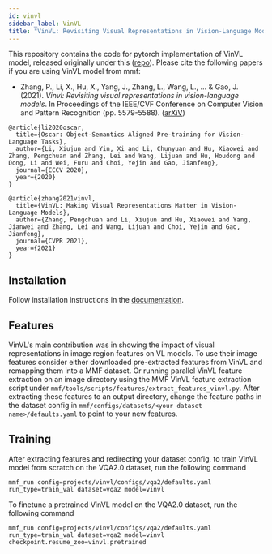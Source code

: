 ```yaml
---
id: vinvl
sidebar_label: VinVL
title: "VinVL: Revisiting Visual Representations in Vision-Language Models"
---
```


This repository contains the code for pytorch implementation of VinVL model, released originally under this ([repo](https://github.com/microsoft/Oscar)). Please cite the following papers if you are using VinVL model from mmf:

* Zhang, P., Li, X., Hu, X., Yang, J., Zhang, L., Wang, L., ... & Gao, J. (2021). *Vinvl: Revisiting visual representations in vision-language models*. In Proceedings of the IEEE/CVF Conference on Computer Vision and Pattern Recognition (pp. 5579-5588). ([arXiV](https://arxiv.org/abs/2101.00529))
```
@article{li2020oscar,
  title={Oscar: Object-Semantics Aligned Pre-training for Vision-Language Tasks},
  author={Li, Xiujun and Yin, Xi and Li, Chunyuan and Hu, Xiaowei and Zhang, Pengchuan and Zhang, Lei and Wang, Lijuan and Hu, Houdong and Dong, Li and Wei, Furu and Choi, Yejin and Gao, Jianfeng},
  journal={ECCV 2020},
  year={2020}
}

@article{zhang2021vinvl,
  title={VinVL: Making Visual Representations Matter in Vision-Language Models},
  author={Zhang, Pengchuan and Li, Xiujun and Hu, Xiaowei and Yang, Jianwei and Zhang, Lei and Wang, Lijuan and Choi, Yejin and Gao, Jianfeng},
  journal={CVPR 2021},
  year={2021}
}
```

## Installation

Follow installation instructions in the [documentation](https://mmf.readthedocs.io/en/latest/notes/installation.html).

## Features

VinVL's main contribution was in showing the impact of visual representations in image region features on VL models.
To use their image features consider either downloaded pre-extracted features from VinVL and remapping them into a MMF
dataset. Or running parallel VinVL feature extraction on an image directory using the MMF VinVL feature extraction script under
`mmf/tools/scripts/features/extract_features_vinvl.py`. After extracting these features to an output directory,
change the feature paths in the dataset config in `mmf/configs/datasets/<your dataset name>/defaults.yaml`
to point to your new features.


## Training

After extracting features and redirecting your dataset config,
to train VinVL model from scratch on the VQA2.0 dataset, run the following command
```
mmf_run config=projects/vinvl/configs/vqa2/defaults.yaml run_type=train_val dataset=vqa2 model=vinvl
```

To finetune a pretrained VinVL model on the VQA2.0 dataset, run the following command
```
mmf_run config=projects/vinvl/configs/vqa2/defaults.yaml run_type=train_val dataset=vqa2 model=vinvl checkpoint.resume_zoo=vinvl.pretrained
```
